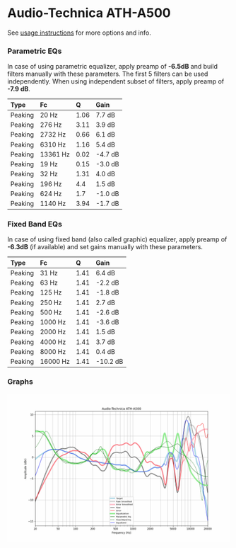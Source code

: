 # Audio-Technica ATH-A500
See [usage instructions](https://github.com/jaakkopasanen/AutoEq#usage) for more options and info.

### Parametric EQs
In case of using parametric equalizer, apply preamp of **-6.5dB** and build filters manually
with these parameters. The first 5 filters can be used independently.
When using independent subset of filters, apply preamp of **-7.9 dB**.

| Type    | Fc       |    Q | Gain    |
|:--------|:---------|:-----|:--------|
| Peaking | 20 Hz    | 1.06 | 7.7 dB  |
| Peaking | 276 Hz   | 3.11 | 3.9 dB  |
| Peaking | 2732 Hz  | 0.66 | 6.1 dB  |
| Peaking | 6310 Hz  | 1.16 | 5.4 dB  |
| Peaking | 13361 Hz | 0.02 | -4.7 dB |
| Peaking | 19 Hz    | 0.15 | -3.0 dB |
| Peaking | 32 Hz    | 1.31 | 4.0 dB  |
| Peaking | 196 Hz   | 4.4  | 1.5 dB  |
| Peaking | 624 Hz   | 1.7  | -1.0 dB |
| Peaking | 1140 Hz  | 3.94 | -1.7 dB |

### Fixed Band EQs
In case of using fixed band (also called graphic) equalizer, apply preamp of **-6.3dB**
(if available) and set gains manually with these parameters.

| Type    | Fc       |    Q | Gain     |
|:--------|:---------|:-----|:---------|
| Peaking | 31 Hz    | 1.41 | 6.4 dB   |
| Peaking | 63 Hz    | 1.41 | -2.2 dB  |
| Peaking | 125 Hz   | 1.41 | -1.8 dB  |
| Peaking | 250 Hz   | 1.41 | 2.7 dB   |
| Peaking | 500 Hz   | 1.41 | -2.6 dB  |
| Peaking | 1000 Hz  | 1.41 | -3.6 dB  |
| Peaking | 2000 Hz  | 1.41 | 1.5 dB   |
| Peaking | 4000 Hz  | 1.41 | 3.7 dB   |
| Peaking | 8000 Hz  | 1.41 | 0.4 dB   |
| Peaking | 16000 Hz | 1.41 | -10.2 dB |

### Graphs
![](./Audio-Technica%20ATH-A500.png)